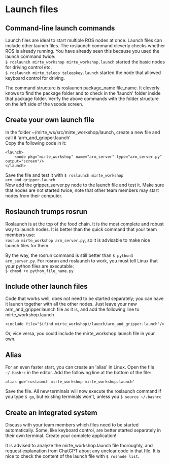 # Launch files

## Command-line launch commands
Launch files are ideal to start multiple ROS nodes at once. Launch files can include other launch files. The roslaunch command cleverly checks whether ROS is already running. You have already seen this because you used the launch command twice:  
`$ roslaunch mirte_workshop mirte_workshop.launch` started the basic nodes for driving control etc.  
`$ roslaunch mirte_teleop teleopkey.launch` started the node that allowed keyboard control for driving.

The command structure is roslaunch package_name file_name. It cleverly knows to find the package folder and to check in the 'launch' folder inside that package folder. Verify the above commands with the folder structure on the left side of the vscode screen.

## Create your own launch file
In the folder ~/mirte_ws/src/mirte_workshop/launch, create a new file and call it 'arm_and_gripper.launch'  
Copy the following code in it:

    <launch>
        <node pkg="mirte_workshop" name="arm_server" type="arm_server.py" output="screen"/>
    </launch>

Save the file and test it with `$ roslaunch mirte_workshop arm_and_gripper.launch`  
Now add the gripper_server.py node to the launch file and test it. Make sure that nodes are not started twice, note that other team members may start nodes from their computer.  

## Roslaunch trumps rosrun
Roslaunch is at the top of the food chain. It is the most complete and robust way to launch nodes. It is better than the quick command that your team members use:  
`rosrun mirte_workshop arm_server.py`, so it is advisable to make nice launch files for them.

By the way, the rosrun command is still better than `$ python3 arm_server.py`. For rosrun and roslaunch to work, you must tell Linux that your python files are executable:  
`$ chmod +x python_file_name.py`  

## Include other launch files
Code that works well, does not need to be started separately; you can have it launch together with all the other nodes. Just leave your new arm_and_gripper.launch file as it is, and add the following line to mirte_workshop.launch

    <include file="$(find mirte_workshop)/launch/arm_and_gripper.launch"/>

Or, vice versa, you could include the mirte_workshop.launch file in your own.

## Alias
For an even faster start, you can create an 'alias' in Linux. 
Open the file `~/.bashrc` in the editor. Add the following line at the bottom of the file:  

    alias go='roslaunch mirte_workshop mirte_workshop.launch'

Save the file. All new terminals will now execute the roslaunch command if you type `$ go`, but existing terminals won't, unless you `$ source ~/.bashrc` 

## Create an integrated system
Discuss with your team members which files need to be started automatically. Some, like keyboard control, are better started separately in their own terminal. Create your complete application!

It is advised to analyze the mirte_workshop.launch file thoroughly, and request explanation from ChatGPT about any unclear code in that file. It is nice to check the content of the launch file with `$ rosnode list`. 

